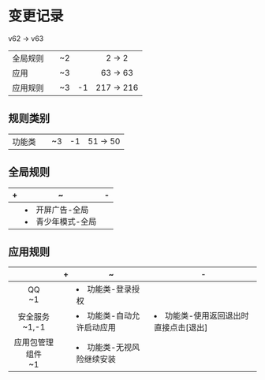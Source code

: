 # 变更记录

v62 -> v63

||||||
|-|:-:|:-:|:-:|:-:|
|全局规则||~2||2 -> 2|
|应用||~3||63 -> 63|
|应用规则||~3|-1|217 -> 216|

## 规则类别

||||||
|-|:-:|:-:|:-:|:-:|
|功能类||~3|-1|51 -> 50|

## 全局规则

|+|~|-|
|-|-|-|
||<li>开屏广告-全局<li>青少年模式-全局||

## 应用规则

||+|~|-|
|:-:|-|-|-|
|QQ<br>~1||<li>功能类-登录授权||
|安全服务<br>~1,-1||<li>功能类-自动允许启动应用|<li>功能类-使用返回退出时直接点击[退出]|
|应用包管理组件<br>~1||<li>功能类-无视风险继续安装||
